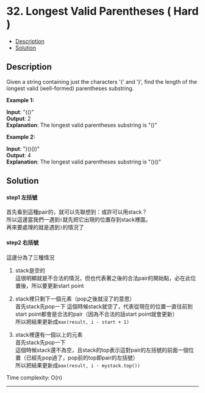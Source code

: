 # 32. Longest Valid Parentheses ( Hard )

+ [Description](#Description)  
+ [Solution](#Solution)  

## Description
Given a string containing just the characters '(' and ')', find the length of the longest valid (well-formed) parentheses substring.  

**Example 1:**  

**Input**: "(()"  
**Output**: 2  
**Explanation**: The longest valid parentheses substring is "()"  


**Example 2:**  
 
**Input**: ")()())"  
**Output**: 4  
**Explanation**: The longest valid parentheses substring is "()()"  


## Solution
#### step1 左括號
首先看到這種pair的，就可以先聯想到：或許可以用stack？  
所以這邊當我們一遇到```(```就先把它出現的位置存到stack裡面。  
再來要處理的就是遇到```)```的情況了
#### step2 右括號
這邊分為了三種情況
1. stack是空的  
這很明顯就是不合法的情況，但也代表著之後的合法pair的開始點，必在此位置後，所以要更新start point  

2. stack裡只剩下一個元素（pop之後就沒了的意思）  
首先stack先pop一下
這個時候stack就空了，代表從現在的位置一直往前到start point都會是合法的pair（因為不合法的話start point就會更新）  
所以把結果更新成```max(result, i - start + 1)```  

3. stack裡還有一個以上的元素  
首先stack先pop一下  
這個時候stack還不為空，且stack的top表示這對pair的左括號的前面一個位置（已經先pop過了，pop前的top即pair的左括號）  
所以把結果更新成```max(result, i - mystack.top())```   


Time complexity: O(n)  

---

